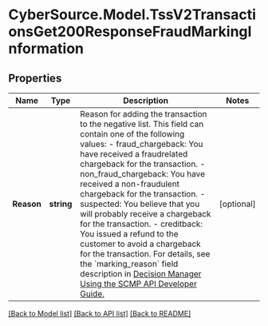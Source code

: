# CyberSource.Model.TssV2TransactionsGet200ResponseFraudMarkingInformation
## Properties

Name | Type | Description | Notes
------------ | ------------- | ------------- | -------------
**Reason** | **string** | Reason for adding the transaction to the negative list. This field can contain one of the following values: - fraud_chargeback: You have received a fraudrelated chargeback for the transaction. - non_fraud_chargeback: You have received a non-fraudulent chargeback for the transaction. - suspected: You believe that you will probably receive a chargeback for the transaction. - creditback: You issued a refund to the customer to avoid a chargeback for the transaction.  For details, see the &#x60;marking_reason&#x60; field description in [Decision Manager Using the SCMP API Developer Guide.](https://www.cybersource.com/developers/documentation/fraud_management/)  | [optional] 

[[Back to Model list]](../README.md#documentation-for-models) [[Back to API list]](../README.md#documentation-for-api-endpoints) [[Back to README]](../README.md)

